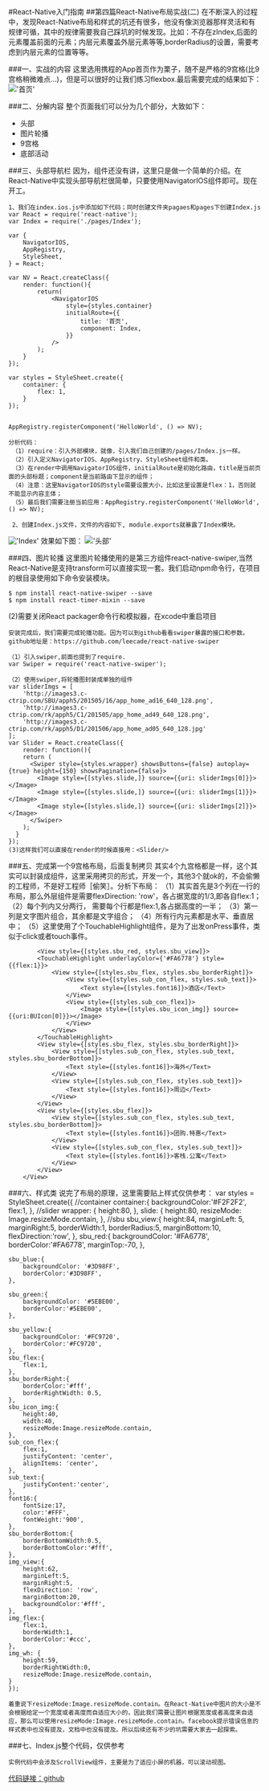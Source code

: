 #React-Native入门指南
##第四篇React-Native布局实战(二)
	在不断深入的过程中，发现React-Native布局和样式的坑还有很多，他没有像浏览器那样灵活和有规律可循，其中的规律需要我自己踩坑的时候发现。比如：不存在zIndex,后面的元素覆盖前面的元素；内层元素覆盖外层元素等等,borderRadius的设置，需要考虑到内层元素的位置等等。

###一、实战的内容
	这里选用携程的App首页作为栗子，随不是严格的9宫格(比9宫格稍微难点...)，但是可以很好的让我们练习flexbox.最后需要完成的结果如下：
!['首页'](pic/4_0_1.png)

###二、分解内容
	整个页面我们可以分为几个部分，大致如下：
+ 头部
+ 图片轮播
+ 9宫格
+ 底部活动

###三、头部导航栏
	因为，组件还没有讲，这里只是做一个简单的介绍。在React-Native中实现头部导航栏很简单，只要使用NavigatorIOS组件即可。现在开工。
	
	1、我们在index.ios.js中添加如下代码；同时创建文件夹pagaes和pages下创建Index.js
	var React = require('react-native');
	var Index = require('./pages/Index');

	var {
    	NavigatorIOS,
	  	AppRegistry,
    	StyleSheet,
	} = React;

	var NV = React.createClass({
    	render: function(){
      		return(
         		<NavigatorIOS
            		style={styles.container}
            		initialRoute={{
              			title: '首页',
              			component: Index,
            		}}
            	/>
      		);
      	}
	});

	var styles = StyleSheet.create({
		container: {
    		flex: 1,
    	}
	});


	AppRegistry.registerComponent('HelloWorld', () => NV);
	
	分析代码：
	 （1）require：引入外部模块，就像，引入我们自己创建的/pages/Index.js一样。
	 （2）引入定义NavigatorIOS、AppRegistry、StyleSheet组件和类。
	 （3）在render中调用NavigatorIOS组件，initialRoute是初始化路由，title是当前页面的头部标题；component是当前路由下显示的组件；
	 （4）注意：这里NavigatorIOS的style需要设置大小，比如这里设置是flex：1，否则就不能显示内容主体；
	 （5）最后我们需要注册当前应用：AppRegistry.registerComponent('HelloWorld', () => NV);
	 
	 2、创建Index.js文件，文件的内容如下, module.exports就暴露了Index模块。
!['Index'](pic/4_0_3.png)
	 效果如下图：
!['头部'](pic/4_0_2.png)

###四、图片轮播
	这里图片轮播使用的是第三方组件react-native-swiper,当然React-Native是支持transform可以直接实现一套。我们启动npm命令行，在项目的根目录使用如下命令安装模块。
	
	$ npm install react-native-swiper --save
	$ npm install react-timer-mixin --save

(2)需要关闭React packager命令行和模拟器，在xcode中重启项目

	
	安装完成后，我们需要完成轮播功能。因为可以到github看看swiper暴露的接口和参数。github地址是：https://github.com/leecade/react-native-swiper
	
	（1）引入swiper,前面也提到了require.
	var Swiper = require('react-native-swiper');
	
	（2）使用swiper,将轮播图封装成单独的组件
	var sliderImgs = [
		'http://images3.c-ctrip.com/SBU/apph5/201505/16/app_home_ad16_640_128.png',
		'http://images3.c-ctrip.com/rk/apph5/C1/201505/app_home_ad49_640_128.png',
		'http://images3.c-ctrip.com/rk/apph5/D1/201506/app_home_ad05_640_128.jpg'
	];
	var Slider = React.createClass({
		render: function(){
	    return (
	      <Swiper style={styles.wrapper} showsButtons={false} autoplay={true} height={150} showsPagination={false}>
	        <Image style={[styles.slide,]} source={{uri: sliderImgs[0]}}></Image>
	        <Image style={[styles.slide,]} source={{uri: sliderImgs[1]}}></Image>
	        <Image style={[styles.slide,]} source={{uri: sliderImgs[2]}}></Image>
	      </Swiper>
	    );
	  }
	});
	(3)这样我们可以直接在render的时候直接用：<Slider/>
	
###五、完成第一个9宫格布局，后面复制拷贝
	其实4个九宫格都是一样，这个其实可以封装成组件，这里采用拷贝的形式，开发一个，其他3个就ok的，不会偷懒的工程师，不是好工程师［偷笑］。分析下布局：
	（1）其实首先是3个列在一行的布局，那么外层组件是需要flexDirection: 'row'，各占据宽度的1/3,即各自flex:1；
	（2）每个列内又分两行， 需要每个行都是flex:1,各占据高度的一半；
	（3）第一列是文字图片组合，其余都是文字组合；
	（4）所有行内元素都是水平、垂直居中；
	（5）这里使用了个TouchableHighlight组件，是为了出发onPress事件，类似于click或者touch事件。
	
	        <View style={[styles.sbu_red, styles.sbu_view]}>
        	<TouchableHighlight underlayColor={'#FA6778'} style={{flex:1}}>
	        	<View style={[styles.sbu_flex, styles.sbu_borderRight]}>
	        		<View style={[styles.sub_con_flex, styles.sub_text]}>
	        			<Text style={[styles.font16]}>酒店</Text>
	        		</View>
	        		<View style={[styles.sub_con_flex]}>
	        			<Image style={[styles.sbu_icon_img]} source={{uri:BUIcon[0]}}></Image>
	        		</View>
	        	</View>
	        </TouchableHighlight>
        	<View style={[styles.sbu_flex, styles.sbu_borderRight]}>
        		<View style={[styles.sub_con_flex, styles.sub_text, styles.sbu_borderBottom]}>
        			<Text style={[styles.font16]}>海外</Text>
        		</View>
        		<View style={[styles.sub_con_flex, styles.sub_text]}>
        			<Text style={[styles.font16]}>周边</Text>
        		</View>
        	</View>
        	<View style={[styles.sbu_flex]}>
        		<View style={[styles.sub_con_flex, styles.sub_text, styles.sbu_borderBottom]}>
        			<Text style={[styles.font16]}>团购.特惠</Text>
        		</View>
        		<View style={[styles.sub_con_flex, styles.sub_text]}>
        			<Text style={[styles.font16]}>客栈.公寓</Text>
        		</View>
        	</View>
        </View>	
###六、样式类
	说完了布局的原理，这里需要贴上样式仅供参考：
	var styles = StyleSheet.create({
	//container
  	container:{
    	backgroundColor:'#F2F2F2',
    	flex:1,
  	},
  	//slider
  	wrapper: {
    	height:80,
  	},
  	slide: {
    	height:80,
    	resizeMode: Image.resizeMode.contain,
  	},
  	//sbu
  	sbu_view:{
  		height:84,
  		marginLeft: 5,
  		marginRight:5,
  		borderWidth:1,
  		borderRadius:5,
  		marginBottom:10,
  		flexDirection:'row',
  	},
  	sbu_red:{
  		backgroundColor: '#FA6778',
  		borderColor:'#FA6778',
  		marginTop:-70,
  	},

  	sbu_blue:{
  		backgroundColor: '#3D98FF',
  		borderColor:'#3D98FF',
  	},

  	sbu_green:{
  		backgroundColor: '#5EBE00',
  		borderColor:'#5EBE00',
  	},

  	sbu_yellow:{
  		backgroundColor: '#FC9720',
  		borderColor:'#FC9720',
  	},
  	sbu_flex:{
  		flex:1,
  	},
  	sbu_borderRight:{
  		borderColor:'#fff',
  		borderRightWidth: 0.5,
  	},
  	sbu_icon_img:{
  		height:40,
  		width:40,
  		resizeMode:Image.resizeMode.contain,
  	},
  	sub_con_flex:{
  		flex:1,
  		justifyContent: 'center',
  		alignItems: 'center',
  	},
  	sub_text:{
  		justifyContent:'center',
  	},
  	font16:{
  		fontSize:17,
  		color:'#FFF',
  		fontWeight:'900',
  	},
  	sbu_borderBottom:{
  		borderBottomWidth:0.5,
  		borderBottomColor:'#fff',
  	},
  	img_view:{
  		height:62,
  		marginLeft:5,
  		marginRight:5,
  		flexDirection: 'row',
      	marginBottom:20,
      	backgroundColor:'#fff',
  	},
  	img_flex:{
  		flex:1,
  		borderWidth:1,
  		borderColor:'#ccc',
  	},
  	img_wh: {
  		height:59,
      	borderRightWidth:0,
  		resizeMode:Image.resizeMode.contain,
  	}
	});
	
	着重说下resizeMode:Image.resizeMode.contain。在React-Native中图片的大小是不会根据给定一个宽度或者高度而自适应大小的，因此我们需要让图片根据宽度或者高度来自适应，那么可以使用resizeMode:Image.resizeMode.contain。facebook提示错误信息的样式表中也没有提及，文档中也没有提及。所以后续还有不少的坑需要大家去一起探索。

###七、Index.js整个代码，仅供参考

	实例代码中会涉及ScrollView组件，主要是为了适应小屏的机器，可以滚动视图。
[代码链接：github](https://github.com/vczero/react-native-lession/tree/master/code/%E7%AC%AC4%E7%AF%87%E5%B8%83%E5%B1%80%E5%AE%9E%E6%88%98%EF%BC%88%E4%BA%8C%EF%BC%89%E4%BB%A3%E7%A0%81)
	
	
	
	
	
	
	
	
	
	
	

